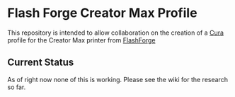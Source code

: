# Flash Forge Creator Max Profile

This repository is intended to allow collaboration on the creation of a [Cura](https://ultimaker.com/software/ultimaker-cura) profile for the Creator Max printer from [FlashForge](https://flashforge.com)

## Current Status
As of right now none of this is working. Please see the wiki for the research so far.
